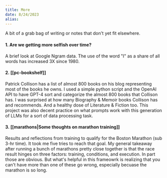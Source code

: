 ```yaml
---
title: More
date: 8/24/2023
alias:
---
```

A bit of a grab bag of writing or notes that don't yet fit elsewhere.
#### 1. Are we getting more selfish over time? 
A brief look at Google Ngram data. The use of the word "I" as a share of all words has increased 3X since 1980.
#### 2. [[pc-bookshelf]]
Patrick Collison has a list of almost 800 books on his blog representing most of the books he owns. I used a simple python script and the OpenAI API to have GPT-4 sort and categorize the almost 800 books that Collison has. I was surprised at how many Biography & Memoir books Collison has and recommends. And a healthy dose of Literature & Fiction too. This project was also decent practice on what prompts work with this generation of LLMs for a sort of data processing task.
#### 3. [[marathons|Some thoughts on marathon training]]
Results and reflections from training to qualify for the Boston Marathon (sub 3-hr time). It took me five tries to reach that goal. My general takeaway after running a bunch of marathons pretty close together is that the race result hinges on three factors: training, conditions, and execution. In part those are obvious. But what's helpful in this frameowrk is realizing that you can't have more than one of these go wrong, especially becuase the marathon is so long.